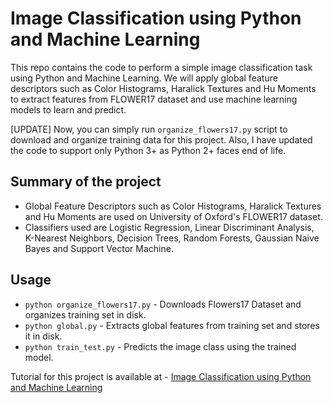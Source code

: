 # Image Classification using Python and Machine Learning

This repo contains the code to perform a simple image classification task using Python and Machine Learning. We will apply global feature descriptors such as Color Histograms, Haralick Textures and Hu Moments to extract features from FLOWER17 dataset and use machine learning models to learn and predict.

[UPDATE]
Now, you can simply run `organize_flowers17.py` script to download and organize training data for this project. Also, I have updated the code to support only Python 3+ as Python 2+ faces end of life.

## Summary of the project
* Global Feature Descriptors such as Color Histograms, Haralick Textures and Hu Moments are used on University of Oxford's FLOWER17 dataset.
* Classifiers used are Logistic Regression, Linear Discriminant Analysis, K-Nearest Neighbors, Decision Trees, Random Forests, Gaussian Naive Bayes and Support Vector Machine.

## Usage 

* `python organize_flowers17.py` - Downloads Flowers17 Dataset and organizes training set in disk.
* `python global.py` - Extracts global features from training set and stores it in disk.
* `python train_test.py` - Predicts the image class using the trained model.

Tutorial for this project is available at - [Image Classification using Python and Machine Learning](https://SoftDevVeteran/)